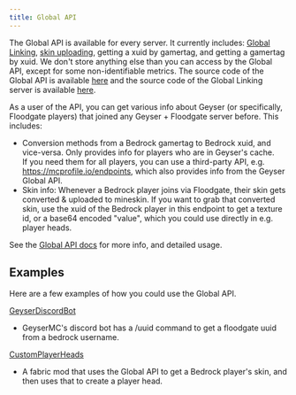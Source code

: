 ```yaml
---
title: Global API
---
```


The Global API is available for every server. It currently includes: [Global Linking](/floodgate/linking/#what-is-global-linking), [skin uploading](/floodgate/features/#what-is-skin-uploading), getting a xuid by gamertag, and getting a gamertag by xuid.
We don't store anything else than you can access by the Global API, except for some non-identifiable metrics. The source code of the Global API is available [here](https://github.com/GeyserMC/global_api) and the source code of the Global Linking server is available [here](https://github.com/GeyserMC/GlobalLinkServer).

As a user of the API, you can get various info about Geyser (or specifically, Floodgate players) that joined any Geyser + Floodgate server before. This includes:
- Conversion methods from a Bedrock gamertag to Bedrock xuid, and vice-versa. Only provides info for players who are in Geyser's cache.   
  If you need them for all players, you can use a third-party API, e.g. https://mcprofile.io/endpoints, which also provides info from the Geyser Global API.
- Skin info: Whenever a Bedrock player joins via Floodgate, their skin gets converted & uploaded to mineskin. 
  If you want to grab that converted skin, use the xuid of the Bedrock player in this endpoint to get a texture id, or a base64 encoded "value", which you could use directly in e.g. player heads.

See the [Global API docs](https://api.geysermc.org/docs) for more info, and detailed usage.

## Examples

Here are a few examples of how you could use the Global API.   

[GeyserDiscordBot](https://github.com/GeyserMC/GeyserDiscordBot/blob/master/src/main/java/org/geysermc/discordbot/commands/FloodgateUuidCommand.java) 
- GeyserMC's discord bot has a /uuid command to get a floodgate uuid from a bedrock username.   

[CustomPlayerHeads](https://github.com/onebeastchris/customplayerheads/blob/master/src/main/java/net/onebeastofchris/customplayerheads/utils/PlayerUtils.java#L54-L72)
- A fabric mod that uses the Global API to get a Bedrock player's skin, and then uses that to create a player head.
